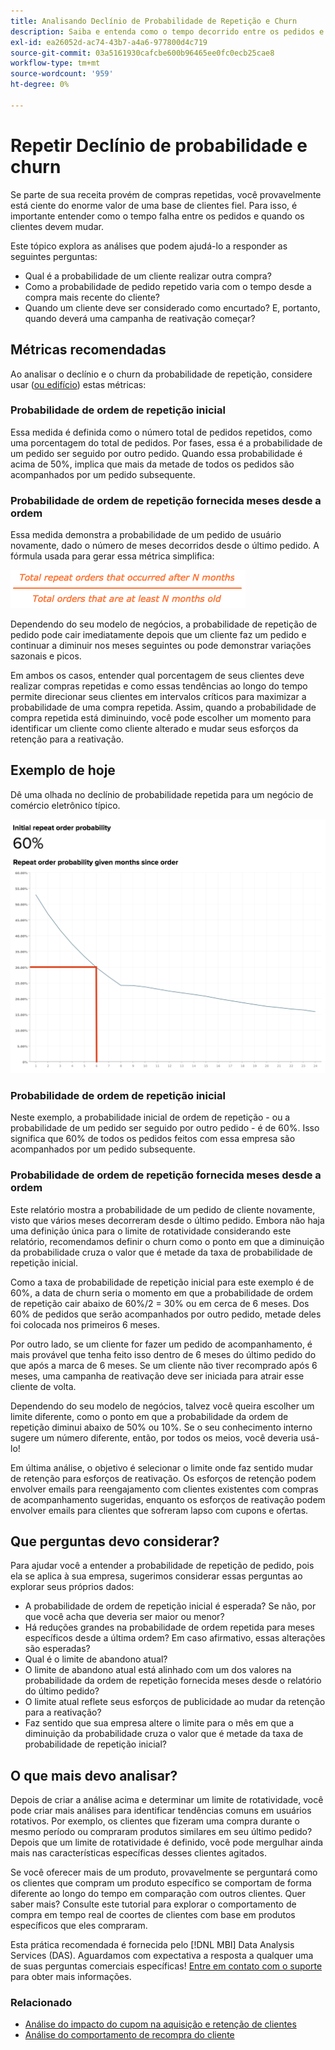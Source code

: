 ```yaml
---
title: Analisando Declínio de Probabilidade de Repetição e Churn
description: Saiba e entenda como o tempo decorrido entre os pedidos e quando é esperado que os clientes churn.
exl-id: ea26052d-ac74-43b7-a4a6-977800d4c719
source-git-commit: 03a5161930cafcbe600b96465ee0fc0ecb25cae8
workflow-type: tm+mt
source-wordcount: '959'
ht-degree: 0%

---
```


# Repetir Declínio de probabilidade e churn

Se parte de sua receita provém de compras repetidas, você provavelmente está ciente do enorme valor de uma base de clientes fiel. Para isso, é importante entender como o tempo falha entre os pedidos e quando os clientes devem mudar.

Este tópico explora as análises que podem ajudá-lo a responder as seguintes perguntas:

* Qual é a probabilidade de um cliente realizar outra compra?
* Como a probabilidade de pedido repetido varia com o tempo desde a compra mais recente do cliente?
* Quando um cliente deve ser considerado como encurtado? E, portanto, quando deverá uma campanha de reativação começar?

## Métricas recomendadas

Ao analisar o declínio e o churn da probabilidade de repetição, considere usar ([ou edifício](../../data-user/reports/ess-manage-data-metrics.md)) estas métricas:

### Probabilidade de ordem de repetição inicial

Essa medida é definida como o número total de pedidos repetidos, como uma porcentagem do total de pedidos. Por fases, essa é a probabilidade de um pedido ser seguido por outro pedido. Quando essa probabilidade é acima de 50%, implica que mais da metade de todos os pedidos são acompanhados por um pedido subsequente.

### Probabilidade de ordem de repetição fornecida meses desde a ordem

Essa medida demonstra a probabilidade de um pedido de usuário novamente, dado o número de meses decorridos desde o último pedido. A fórmula usada para gerar essa métrica simplifica:

![Fórmula de probabilidade de repetição](../../assets/Repeat_probability_formula.png)

Dependendo do seu modelo de negócios, a probabilidade de repetição de pedido pode cair imediatamente depois que um cliente faz um pedido e continuar a diminuir nos meses seguintes ou pode demonstrar variações sazonais e picos.

Em ambos os casos, entender qual porcentagem de seus clientes deve realizar compras repetidas e como essas tendências ao longo do tempo permite direcionar seus clientes em intervalos críticos para maximizar a probabilidade de uma compra repetida. Assim, quando a probabilidade de compra repetida está diminuindo, você pode escolher um momento para identificar um cliente como cliente alterado e mudar seus esforços da retenção para a reativação.

## Exemplo de hoje

Dê uma olhada no declínio de probabilidade repetida para um negócio de comércio eletrônico típico.

![Probabilidade de repetição inicial da ordem de repetição, probabilidade de repetição de ordem fornecida meses desde a ordem.](../../assets/Order_probability_reports.png)

### Probabilidade de ordem de repetição inicial

Neste exemplo, a probabilidade inicial de ordem de repetição - ou a probabilidade de um pedido ser seguido por outro pedido - é de 60%. Isso significa que 60% de todos os pedidos feitos com essa empresa são acompanhados por um pedido subsequente.

### Probabilidade de ordem de repetição fornecida meses desde a ordem

Este relatório mostra a probabilidade de um pedido de cliente novamente, visto que vários meses decorreram desde o último pedido. Embora não haja uma definição única para o limite de rotatividade considerando este relatório, recomendamos definir o churn como o ponto em que a diminuição da probabilidade cruza o valor que é metade da taxa de probabilidade de repetição inicial.

Como a taxa de probabilidade de repetição inicial para este exemplo é de 60%, a data de churn seria o momento em que a probabilidade de ordem de repetição cair abaixo de 60%/2 = 30% ou em cerca de 6 meses. Dos 60% de pedidos que serão acompanhados por outro pedido, metade deles foi colocada nos primeiros 6 meses.

Por outro lado, se um cliente for fazer um pedido de acompanhamento, é mais provável que tenha feito isso dentro de 6 meses do último pedido do que após a marca de 6 meses. Se um cliente não tiver recomprado após 6 meses, uma campanha de reativação deve ser iniciada para atrair esse cliente de volta.

Dependendo do seu modelo de negócios, talvez você queira escolher um limite diferente, como o ponto em que a probabilidade da ordem de repetição diminui abaixo de 50% ou 10%. Se o seu conhecimento interno sugere um número diferente, então, por todos os meios, você deveria usá-lo!

Em última análise, o objetivo é selecionar o limite onde faz sentido mudar de retenção para esforços de reativação. Os esforços de retenção podem envolver emails para reengajamento com clientes existentes com compras de acompanhamento sugeridas, enquanto os esforços de reativação podem envolver emails para clientes que sofreram lapso com cupons e ofertas.

## Que perguntas devo considerar?

Para ajudar você a entender a probabilidade de repetição de pedido, pois ela se aplica à sua empresa, sugerimos considerar essas perguntas ao explorar seus próprios dados:

* A probabilidade de ordem de repetição inicial é esperada? Se não, por que você acha que deveria ser maior ou menor?
* Há reduções grandes na probabilidade de ordem repetida para meses específicos desde a última ordem? Em caso afirmativo, essas alterações são esperadas?
* Qual é o limite de abandono atual?
* O limite de abandono atual está alinhado com um dos valores na probabilidade da ordem de repetição fornecida meses desde o relatório do último pedido?
* O limite atual reflete seus esforços de publicidade ao mudar da retenção para a reativação?
* Faz sentido que sua empresa altere o limite para o mês em que a diminuição da probabilidade cruza o valor que é metade da taxa de probabilidade de repetição inicial?

## O que mais devo analisar?

Depois de criar a análise acima e determinar um limite de rotatividade, você pode criar mais análises para identificar tendências comuns em usuários rotativos. Por exemplo, os clientes que fizeram uma compra durante o mesmo período ou compraram produtos similares em seu último pedido? Depois que um limite de rotatividade é definido, você pode mergulhar ainda mais nas características específicas desses clientes agitados.

Se você oferecer mais de um produto, provavelmente se perguntará como os clientes que compram um produto específico se comportam de forma diferente ao longo do tempo em comparação com outros clientes. Quer saber mais? Consulte este tutorial para explorar o comportamento de compra em tempo real de coortes de clientes com base em produtos específicos que eles compraram.

Esta prática recomendada é fornecida pelo [!DNL MBI] Data Analysis Services (DAS). Aguardamos com expectativa a resposta a qualquer uma de suas perguntas comerciais específicas! [Entre em contato com o suporte](../../guide-overview.md) para obter mais informações.

### Relacionado

* [Análise do impacto do cupom na aquisição e retenção de clientes](../analysis/coupon-impact.md)
* [Análise do comportamento de recompra do cliente](../analysis/repurchase-behavior.md)
